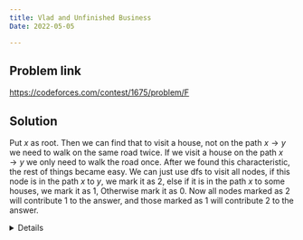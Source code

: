 ```yaml
---
title: Vlad and Unfinished Business
Date: 2022-05-05

---
```


## Problem link

https://codeforces.com/contest/1675/problem/F

## Solution

Put $x$ as root. Then we can find that to visit a house, not on the path $x\rightarrow y$ we need to walk on the same road twice. If we visit a house on the path $x \rightarrow y$ we only need to walk the road once. After we found this characteristic, the rest of things became easy. We can just use dfs to visit all nodes, if this node is in the path $x$ to $y$, we mark it as 2, else if it is in the path $x$ to some houses, we mark it as 1, Otherwise mark it as 0. Now all nodes marked as 2 will contribute 1 to the answer, and those marked as 1 will contribute 2 to the answer.

<details>
```
#include <bits/stdc++.h>
//#define endl "\n"
using namespace std;
int x, y;
set<int> s;
int ans;
#define fastio cin.tie(0), cout.tie(0), ios_base::sync_with_stdio(0);
int dfs(int father, int node, vector<vector<int>> &g) {
    int val = 0;
    if (s.count(node))
        val = 1;
    if (node == y)
        val = 2;
    for(int i = 0; i< g[node].size(); i++) {
        if (g[node][i] == father)
            continue;
        val = max(val, dfs(node, g[node][i], g));
    }
    if (val == 1)
        ans += 2;
    else if (val == 2)
        ans += 1;
    return val;
}
int32_t main() {
    fastio int t;
    cin >> t;
    while (t--) {
        ans = 0;
        int k, n;
//        cin >> k >> n;
        cin >> n >> k;
        cin >> x >> y;
        x--, y--;
        s.clear();
        vector<int> a(n);
        for (int i = 0; i < k; i++)
            cin >> a[i], s.insert(--a[i]);
        vector<vector<int>> g(n+1, vector<int>());
        for (int i = 0; i < n - 1; i++) {
            int u, v;
            cin >> u >> v;
            u--,v--;
            g[u].push_back(v);
            g[v].push_back(u);
        }
        dfs(-1, x, g);
        cout << ans-1 << endl;
    }
}
```
</details>


